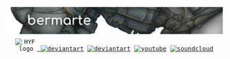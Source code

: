 <img align="right" src="https://github.com/bermarte/bermarte/blob/master/bermarte.webp">  
<div align="center">
    <kbd>
        <kbd>
            <a href="https://hackyourfuture.be">
                <img alt="HYF logo" width="50" src="https://cdn.jsdelivr.net/gh/bermarte/bermarte/hyf.png" style="margin-top: 10px;
    display:inline-block;">
            </a>
        </kbd>
        <a href="https://codepen.io/Bermarte">
            <img alt="deviantart" src="https://img.shields.io/website?down_message=down&label=website&logo=codepen&up_color=green&up_message=codepen&url=https://codepen.io/Bermarte"></a>
        <a href="https://www.deviantart.com/bermarte">
            <img alt="deviantart" src="https://img.shields.io/website?down_message=down&label=website&logo=deviantart&up_color=green&up_message=art&url=https://www.deviantart.com/bermarte"></a>
        <a href="https://www.youtube.com/channel/UCDzbI9k3mfPx1xPMrJY5IMA">
            <img alt="youtube" src="https://img.shields.io/website?down_message=down&label=website&logo=youtube&up_color=green&up_message=youtube&url=https://www.youtube.com/channel/UCDzbI9k3mfPx1xPMrJY5IMA"></a>
        <a href="https://soundcloud.com/cardiosalma">
            <img alt="soundcloud" src="https://img.shields.io/website?down_message=down&label=website&up_color=green&up_message=sound&logo=soundcloud&logoColor=orange&url=https://soundcloud.com/cardiosalma"></a>
    </kbd>
</div>
<!--

**bermarte/bermarte** is a ✨ _special_ ✨ repository because its `README.md` (this file) appears on your GitHub profile.
### Hi there 👋

![Website](https://img.shields.io/website?down_message=down&label=website&logo=deviantart&up_color=green&up_message=art&url=https://www.deviantart.com/bermarte)
![Website](https://img.shields.io/website?down_message=down&label=website&logo=youtube&up_color=green&up_message=youtube&url=https://www.youtube.com/channel/FUCDzbI9k3mfPx1xPMrJY5IMA)
![Website](https://img.shields.io/website?down_message=down&label=sound&up_color=green&up_message=sound&logo=soundcloud&logoColor=orange&url=https://soundcloud.com/cardiosalma)


![bermarte's github stats](https://github-readme-stats.vercel.app/api?username=bermarte&show_icons=false&hide_border=true?count_private=true&hide_rank=true&show_owner=true&line_height=14&hide_title=true&layout=compact&text_color=798080)

[![HitCount](http://hits.dwyl.com/bermarte/bermarte.svg)](http://hits.dwyl.com/bermarte/)

Here are some ideas to get you started:

- 🔭 I’m currently working on ...
- 🌱 I’m currently learning ...
- 👯 I’m looking to collaborate on ...
- 🤔 I’m looking for help with ...
- 💬 Ask me about ...
- 📫 How to reach me: ...
- 😄 Pronouns: ...
- ⚡ Fun fact: ...
-->
